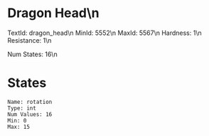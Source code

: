 # Dragon Head\n
TextId: dragon_head\n
MinId: 5552\n
MaxId: 5567\n
Hardness: 1\n
Resistance: 1\n

Num States: 16\n
# States
```
Name: rotation
Type: int
Num Values: 16
Min: 0
Max: 15
```